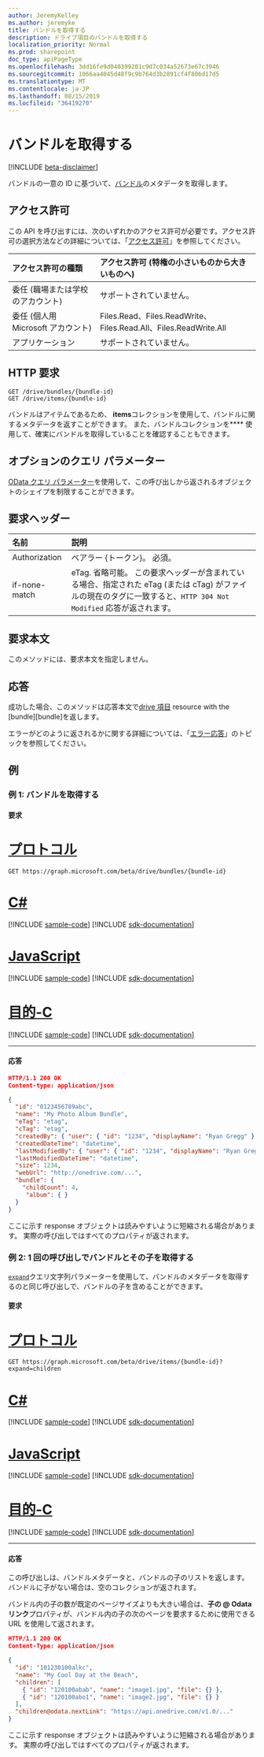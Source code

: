 ```yaml
---
author: JeremyKelley
ms.author: jeremyke
title: バンドルを取得する
description: ドライブ項目のバンドルを取得する
localization_priority: Normal
ms.prod: sharepoint
doc_type: apiPageType
ms.openlocfilehash: 3dd16fe9d040399201c9d7c034a52673e67c3946
ms.sourcegitcommit: 1066aa4045d48f9c9b764d3b2891cf4f806d17d5
ms.translationtype: MT
ms.contentlocale: ja-JP
ms.lasthandoff: 08/15/2019
ms.locfileid: "36419270"
---
```

# <a name="get-bundle"></a>バンドルを取得する

[!INCLUDE [beta-disclaimer](../../includes/beta-disclaimer.md)]

バンドルの一意の ID に基づいて、[バンドル][]のメタデータを取得します。

## <a name="permissions"></a>アクセス許可

この API を呼び出すには、次のいずれかのアクセス許可が必要です。アクセス許可の選択方法などの詳細については、「[アクセス許可](/graph/permissions-reference)」を参照してください。

|アクセス許可の種類      | アクセス許可 (特権の小さいものから大きいものへ)              |
|:--------------------|:---------------------------------------------------------|
|委任 (職場または学校のアカウント) | サポートされていません。                             |
|委任 (個人用 Microsoft アカウント) | Files.Read、Files.ReadWrite、Files.Read.All、Files.ReadWrite.All    |
|アプリケーション          | サポートされていません。                                           |

## <a name="http-request"></a>HTTP 要求

```http
GET /drive/bundles/{bundle-id}
GET /drive/items/{bundle-id}
```

バンドルはアイテムであるため、 **items**コレクションを使用して、バンドルに関するメタデータを返すことができます。
また、バンドルコレクションを**** 使用して、確実にバンドルを取得していることを確認することもできます。

## <a name="optional-query-parameters"></a>オプションのクエリ パラメーター

[OData クエリ パラメーター][odata-parameters]を使用して、この呼び出しから返されるオブジェクトのシェイプを制限することができます。

## <a name="request-headers"></a>要求ヘッダー
| 名前          | 説明  |
|:------------- |:------------ |
| Authorization | ベアラー \{トークン\}。 必須。 |
| if-none-match | eTag. 省略可能。 この要求ヘッダーが含まれている場合、指定された eTag (または cTag) がファイルの現在のタグに一致すると、`HTTP 304 Not Modified` 応答が返されます。

## <a name="request-body"></a>要求本文

このメソッドには、要求本文を指定しません。

## <a name="response"></a>応答

成功した場合、このメソッドは応答本文で[drive 項目][driveItem] resource with the [bundle][bundle]を返します。

エラーがどのように返されるかに関する詳細については、「[エラー応答][error-response]」のトピックを参照してください。

## <a name="examples"></a>例

### <a name="example-1-get-a-bundle"></a>例 1: バンドルを取得する

#### <a name="request"></a>要求


# <a name="httptabhttp"></a>[プロトコル](#tab/http)
<!-- { "blockType": "request", "name": "get-bundle-metadata" } -->

```http
GET https://graph.microsoft.com/beta/drive/bundles/{bundle-id}
```
# <a name="ctabcsharp"></a>[C#](#tab/csharp)
[!INCLUDE [sample-code](../includes/snippets/csharp/get-bundle-metadata-csharp-snippets.md)]
[!INCLUDE [sdk-documentation](../includes/snippets/snippets-sdk-documentation-link.md)]

# <a name="javascripttabjavascript"></a>[JavaScript](#tab/javascript)
[!INCLUDE [sample-code](../includes/snippets/javascript/get-bundle-metadata-javascript-snippets.md)]
[!INCLUDE [sdk-documentation](../includes/snippets/snippets-sdk-documentation-link.md)]

# <a name="objective-ctabobjc"></a>[目的-C](#tab/objc)
[!INCLUDE [sample-code](../includes/snippets/objc/get-bundle-metadata-objc-snippets.md)]
[!INCLUDE [sdk-documentation](../includes/snippets/snippets-sdk-documentation-link.md)]

---


#### <a name="response"></a>応答

<!-- { "blockType": "response", "@odata.type": "microsoft.graph.driveItem", "truncated": true } -->

```json
HTTP/1.1 200 OK
Content-type: application/json

{
  "id": "0123456789abc",
  "name": "My Photo Album Bundle",
  "eTag": "etag",
  "cTag": "etag",
  "createdBy": { "user": { "id": "1234", "displayName": "Ryan Gregg" } },
  "createdDateTime": "datetime",
  "lastModifiedBy": { "user": { "id": "1234", "displayName": "Ryan Gregg" } },
  "lastModifiedDateTime": "datetime",
  "size": 1234,
  "webUrl": "http://onedrive.com/...",
  "bundle": {
    "childCount": 4,
     "album": { }
  }
}
```

ここに示す response オブジェクトは読みやすいように短縮される場合があります。 実際の呼び出しではすべてのプロパティが返されます。

### <a name="example-2-get-a-bundle-and-its-children-in-a-single-call"></a>例 2: 1 回の呼び出しでバンドルとその子を取得する

[`expand`](/graph/query-parameters)クエリ文字列パラメーターを使用して、バンドルのメタデータを取得するのと同じ呼び出しで、バンドルの子を含めることができます。

#### <a name="request"></a>要求


# <a name="httptabhttp"></a>[プロトコル](#tab/http)
<!-- { "blockType": "request", "name": "get-bundle-and-children" } -->

```http
GET https://graph.microsoft.com/beta/drive/items/{bundle-id}?expand=children
```
# <a name="ctabcsharp"></a>[C#](#tab/csharp)
[!INCLUDE [sample-code](../includes/snippets/csharp/get-bundle-and-children-csharp-snippets.md)]
[!INCLUDE [sdk-documentation](../includes/snippets/snippets-sdk-documentation-link.md)]

# <a name="javascripttabjavascript"></a>[JavaScript](#tab/javascript)
[!INCLUDE [sample-code](../includes/snippets/javascript/get-bundle-and-children-javascript-snippets.md)]
[!INCLUDE [sdk-documentation](../includes/snippets/snippets-sdk-documentation-link.md)]

# <a name="objective-ctabobjc"></a>[目的-C](#tab/objc)
[!INCLUDE [sample-code](../includes/snippets/objc/get-bundle-and-children-objc-snippets.md)]
[!INCLUDE [sdk-documentation](../includes/snippets/snippets-sdk-documentation-link.md)]

---


#### <a name="response"></a>応答

この呼び出しは、バンドルメタデータと、バンドルの子のリストを返します。
バンドルに子がない場合は、空のコレクションが返されます。

バンドル内の子の数が既定のページサイズよりも大きい場合は、**子の @ Odata リンク**プロパティが、バンドル内の子の次のページを要求するために使用できる URL を使用して返されます。

<!-- { "blockType": "response", "@odata.type": "microsoft.graph.driveItem", "truncated": true } -->

```json
HTTP/1.1 200 OK
Content-Type: application/json

{
  "id": "101230100alkc",
  "name": "My Cool Day at the Beach",
  "children": [
    { "id": "120100abab", "name": "image1.jpg", "file": {} },
    { "id": "120100abo1", "name": "image2.jpg", "file": {} }
  ],
  "children@odata.nextLink": "https://api.onedrive.com/v1.0/..."
}
```

ここに示す response オブジェクトは読みやすいように短縮される場合があります。 実際の呼び出しではすべてのプロパティが返されます。


[バンドル]: ../resources/bundle.md
[driveItem]: ../resources/driveItem.md
[error-response]: /graph/errors
[odata-parameters]: /graph/query-parameters


<!-- {
  "type": "#page.annotation",
  "description": "Retrieve metadata about a bundle and its children in OneDrive",
  "keywords": "retrieve,item,bundle,metadata",
  "section": "documentation",
  "tocPath": "Bundles/Get Bundle Metadata"
} -->
